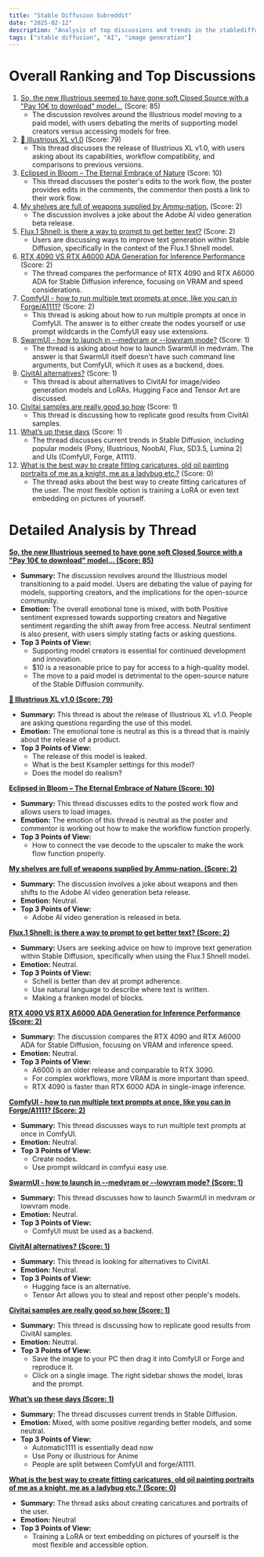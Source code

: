 ```yaml
---
title: "Stable Diffusion Subreddit"
date: "2025-02-12"
description: "Analysis of top discussions and trends in the stablediffusion subreddit"
tags: ["stable diffusion", "AI", "image generation"]
---
```


# Overall Ranking and Top Discussions
1.  [So, the new Illustrious seemed to have gone soft Closed Source with a "Pay 10€ to download" model...](https://i.redd.it/w5szcqq0brie1.png) (Score: 85)
    *   The discussion revolves around the Illustrious model moving to a paid model, with users debating the merits of supporting model creators versus accessing models for free.
2.  [🤗 Illustrious XL v1.0](https://huggingface.co/Liberata/illustrious-xl-v1.0) (Score: 79)
    *   This thread discusses the release of Illustrious XL v1.0, with users asking about its capabilities, workflow compatibility, and comparisons to previous versions.
3.  [Eclipsed in Bloom – The Eternal Embrace of Nature](https://i.redd.it/vxo3avau5rie1.png) (Score: 10)
    *   This thread discusses the poster's edits to the work flow, the poster provides edits in the comments, the commentor then posts a link to their work flow.
4.  [My shelves are full of weapons supplied by Ammu-nation.](https://v.redd.it/rxbux9p4rrie1) (Score: 2)
    *   The discussion involves a joke about the Adobe AI video generation beta release.
5.  [Flux.1 Shnell: is there a way to prompt to get better text?](https://www.reddit.com/r/StableDiffusion/comments/1inx7jh/flux1_shnell_is_there_a_way_to_prompt_to_get/) (Score: 2)
    *   Users are discussing ways to improve text generation within Stable Diffusion, specifically in the context of the Flux.1 Shnell model.
6.  [RTX 4090 VS RTX A6000 ADA Generation for Inference Performance](https://www.reddit.com/r/StableDiffusion/comments/1inxruo/rtx_4090_vs_rtx_a6000_ada_generation_for/) (Score: 2)
    *   The thread compares the performance of RTX 4090 and RTX A6000 ADA for Stable Diffusion inference, focusing on VRAM and speed considerations.
7.  [ComfyUI - how to run multiple text prompts at once, like you can in Forge/A1111?](https://www.reddit.com/r/StableDiffusion/comments/1iny8lw/comfyui_how_to_run_multiple_text_prompts_at_once/) (Score: 2)
    *   This thread is asking about how to run multiple prompts at once in ComfyUI. The answer is to either create the nodes yourself or use prompt wildcards in the ComfyUI easy use extensions.
8.  [SwarmUI - how to launch in --medvram or --lowvram mode?](https://www.reddit.com/r/StableDiffusion/comments/1io01et/swarmui_how_to_launch_in_medvram_or_lowvram_mode/) (Score: 1)
    *   The thread is asking about how to launch SwarmUI in medvram. The answer is that SwarmUI itself doesn't have such command line arguments, but ComfyUI, which it uses as a backend, does.
9.  [CivitAI alternatives?](https://www.reddit.com/r/StableDiffusion/comments/1io099t/civitai_alternatives/) (Score: 1)
    *   This thread is about alternatives to CivitAI for image/video generation models and LoRAs. Hugging Face and Tensor Art are discussed.
10. [Civitai samples are really good so how](https://www.reddit.com/r/StableDiffusion/comments/1io0h19/civitai_samples_are_really_good_so_how/) (Score: 1)
    *   This thread is discussing how to replicate good results from CivitAI samples.
11. [What’s up these days](https://www.reddit.com/r/StableDiffusion/comments/1io1fke/whats_up_these_days/) (Score: 1)
    *   The thread discusses current trends in Stable Diffusion, including popular models (Pony, Illustrious, NoobAI, Flux, SD3.5, Lumina 2) and UIs (ComfyUI, Forge, A1111).
12. [What is the best way to create fitting caricatures, old oil painting portraits of me as a knight, me as a ladybug etc.?](https://www.reddit.com/r/StableDiffusion/comments/1inwxt0/what_is_the_best_way_to_create_fitting/) (Score: 0)
    *   The thread asks about the best way to create fitting caricatures of the user. The most flexible option is training a LoRA or even text embedding on pictures of yourself.

# Detailed Analysis by Thread

**[So, the new Illustrious seemed to have gone soft Closed Source with a "Pay 10€ to download" model... (Score: 85)](https://i.redd.it/w5szcqq0brie1.png)**
*   **Summary:** The discussion revolves around the Illustrious model transitioning to a paid model. Users are debating the value of paying for models, supporting creators, and the implications for the open-source community.
*   **Emotion:** The overall emotional tone is mixed, with both Positive sentiment expressed towards supporting creators and Negative sentiment regarding the shift away from free access. Neutral sentiment is also present, with users simply stating facts or asking questions.
*   **Top 3 Points of View:**
    *   Supporting model creators is essential for continued development and innovation.
    *   $10 is a reasonable price to pay for access to a high-quality model.
    *   The move to a paid model is detrimental to the open-source nature of the Stable Diffusion community.

**[🤗 Illustrious XL v1.0 (Score: 79)](https://huggingface.co/Liberata/illustrious-xl-v1.0)**
*   **Summary:** This thread is about the release of Illustrious XL v1.0. People are asking questions regarding the use of this model.
*   **Emotion:** The emotional tone is neutral as this is a thread that is mainly about the release of a product.
*   **Top 3 Points of View:**
    *   The release of this model is leaked.
    *   What is the best Ksampler settings for this model?
    *   Does the model do realism?

**[Eclipsed in Bloom – The Eternal Embrace of Nature (Score: 10)](https://i.redd.it/vxo3avau5rie1.png)**
*   **Summary:** This thread discusses edits to the posted work flow and allows users to load images.
*   **Emotion:** The emotion of this thread is neutral as the poster and commentor is working out how to make the workflow function properly.
*   **Top 3 Points of View:**
    *   How to connect the vae decode to the upscaler to make the work flow function properly.

**[My shelves are full of weapons supplied by Ammu-nation. (Score: 2)](https://v.redd.it/rxbux9p4rrie1)**
*   **Summary:** The discussion involves a joke about weapons and then shifts to the Adobe AI video generation beta release.
*   **Emotion:** Neutral.
*   **Top 3 Points of View:**
    *   Adobe AI video generation is released in beta.

**[Flux.1 Shnell: is there a way to prompt to get better text? (Score: 2)](https://www.reddit.com/r/StableDiffusion/comments/1inx7jh/flux1_shnell_is_there_a_way_to_prompt_to_get/)**
*   **Summary:** Users are seeking advice on how to improve text generation within Stable Diffusion, specifically when using the Flux.1 Shnell model.
*   **Emotion:** Neutral.
*   **Top 3 Points of View:**
    *   Schell is better than dev at prompt adherence.
    *   Use natural language to describe where text is written.
    *   Making a franken model of blocks.

**[RTX 4090 VS RTX A6000 ADA Generation for Inference Performance (Score: 2)](https://www.reddit.com/r/StableDiffusion/comments/1inxruo/rtx_4090_vs_rtx_a6000_ada_generation_for/)**
*   **Summary:** The discussion compares the RTX 4090 and RTX A6000 ADA for Stable Diffusion, focusing on VRAM and inference speed.
*   **Emotion:** Neutral.
*   **Top 3 Points of View:**
    *   A6000 is an older release and comparable to RTX 3090.
    *   For complex workflows, more VRAM is more important than speed.
    *   RTX 4090 is faster than RTX 6000 ADA in single-image inference.

**[ComfyUI - how to run multiple text prompts at once, like you can in Forge/A1111? (Score: 2)](https://www.reddit.com/r/StableDiffusion/comments/1iny8lw/comfyui_how_to_run_multiple_text_prompts_at_once/)**
*   **Summary:** This thread discusses ways to run multiple text prompts at once in ComfyUI.
*   **Emotion:** Neutral.
*   **Top 3 Points of View:**
    *   Create nodes.
    *   Use prompt wildcard in comfyui easy use.

**[SwarmUI - how to launch in --medvram or --lowvram mode? (Score: 1)](https://www.reddit.com/r/StableDiffusion/comments/1io01et/swarmui_how_to_launch_in_medvram_or_lowvram_mode/)**
*   **Summary:** This thread discusses how to launch SwarmUI in medvram or lowvram mode.
*   **Emotion:** Neutral.
*   **Top 3 Points of View:**
    *   ComfyUI must be used as a backend.

**[CivitAI alternatives? (Score: 1)](https://www.reddit.com/r/StableDiffusion/comments/1io099t/civitai_alternatives/)**
*   **Summary:** This thread is looking for alternatives to CivitAI.
*   **Emotion:** Neutral.
*   **Top 3 Points of View:**
    *   Hugging face is an alternative.
    *   Tensor Art allows you to steal and repost other people's models.

**[Civitai samples are really good so how (Score: 1)](https://www.reddit.com/r/StableDiffusion/comments/1io0h19/civitai_samples_are_really_good_so_how/)**
*   **Summary:** This thread is discussing how to replicate good results from CivitAI samples.
*   **Emotion:** Neutral.
*   **Top 3 Points of View:**
    *   Save the image to your PC then drag it into ComfyUI or Forge and reproduce it.
    *   Click on a single image. The right sidebar shows the model, loras and the prompt.

**[What’s up these days (Score: 1)](https://www.reddit.com/r/StableDiffusion/comments/1io1fke/whats_up_these_days/)**
*   **Summary:** The thread discusses current trends in Stable Diffusion.
*   **Emotion:** Mixed, with some positive regarding better models, and some neutral.
*   **Top 3 Points of View:**
    *   Automatic1111 is essentially dead now
    *   Use Pony or illustrious for Anime
    *   People are split between ComfyUI and forge/A1111.

**[What is the best way to create fitting caricatures, old oil painting portraits of me as a knight, me as a ladybug etc.? (Score: 0)](https://www.reddit.com/r/StableDiffusion/comments/1inwxt0/what_is_the_best_way_to_create_fitting/)**
*   **Summary:** The thread asks about creating caricatures and portraits of the user.
*   **Emotion:** Neutral
*   **Top 3 Points of View:**
    *   Training a LoRA or text embedding on pictures of yourself is the most flexible and accessible option.
